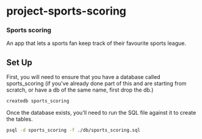 # project-sports-scoring

### Sports scoring
An app that lets a sports fan keep track of their favourite sports league.

## Set Up

First, you will need to ensure that you have a database called sports_scoring (if you've already done part of this and are starting from scratch, or have a db of the same name, first drop the db.)

```sh
createdb sports_scoring
```

Once the database exists, you'll need to run the SQL file against it to create the tables.

```sh
psql -d sports_scoring -f ./db/sports_scoring.sql
```
